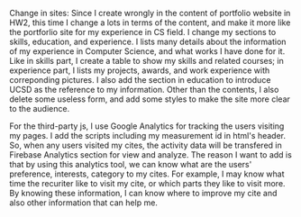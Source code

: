 Change in sites:
Since I create wrongly in the content of portfolio website in HW2, this time
I change a lots in terms of the content, and make it more like the portforlio
site for my experience in CS field. I change my sections to skills, education,
and experience. I lists many details about the information of my experience in
Computer Science, and what works I have done for it. Like in skills part, I 
create a table to show my skills and related courses; in experience part, I 
lists my projects, awards, and work experience with correponding pictures.
I also add the section in education to introduce UCSD as the reference to my 
information. Other than the contents, I also delete some useless form, and add 
some styles to make the site more clear to the audience. 

For the third-party js, I use Google Analytics for tracking the users visiting my
pages. I add the scripts including my measurement id in html's header. So, when
any users visited my cites, the activity data will be transfered in Firebase 
Analytics section for view and analyze. The reason I want to add is that by using
this analytics tool, we can know what are the users' preference, interests, category
to my cites. For example, I may know what time the recuriter like to visit my cite,
or which parts they like to visit more. By knowing these information, I can know 
where to improve my cite and also other information that can help me. 
